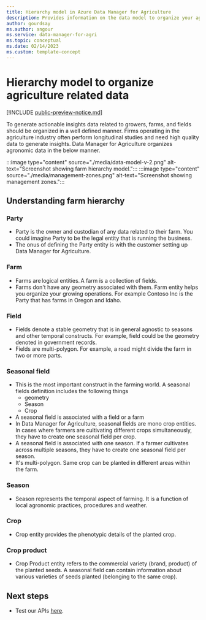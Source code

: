 ```yaml
---
title: Hierarchy model in Azure Data Manager for Agriculture 
description: Provides information on the data model to organize your agriculture data. 
author: gourdsay
ms.author: angour
ms.service: data-manager-for-agri
ms.topic: conceptual
ms.date: 02/14/2023
ms.custom: template-concept
---
```


# Hierarchy model to organize agriculture related data

[!INCLUDE [public-preview-notice.md](includes/public-preview-notice.md)]

To generate actionable insights data related to growers, farms, and fields should be organized in a well defined manner. Firms operating in the agriculture industry often perform longitudinal studies and need high quality data to generate insights. Data Manager for Agriculture  organizes agronomic data in the below manner.

:::image type="content" source="./media/data-model-v-2.png" alt-text="Screenshot showing farm hierarchy model.":::
:::image type="content" source="./media/management-zones.png" alt-text="Screenshot showing management zones.":::

## Understanding farm hierarchy

### Party  
* Party is the owner and custodian of any data related to their farm. You could imagine Party to be the legal entity that is running the business.  
* The onus of defining the Party entity is with the customer setting up Data Manager for Agriculture. 

### Farm
* Farms are logical entities. A farm is a collection of fields. 
* Farms don't have any geometry associated with them. Farm entity helps you organize your growing operations. For example Contoso Inc is the Party that has farms in Oregon and Idaho.

### Field
* Fields denote a stable geometry that is in general agnostic to seasons and other temporal constructs. For example, field could be the geometry denoted in government records.
* Fields are multi-polygon. For example, a road might divide the farm in two or more parts.

### Seasonal field
* This is the most important construct in the farming world. A seasonal fields definition includes the following things
     * geometry
     * Season 
     * Crop
* A seasonal field is associated with a field or a farm
* In Data Manager for Agriculture, seasonal fields are mono crop entities. In cases where farmers are cultivating different crops simultaneously, they have to create one seasonal field per crop.
* A seasonal field is associated with one season. If a farmer cultivates across multiple seasons, they have to create one seasonal field per season.
* It's multi-polygon. Same crop can be planted in different areas within the farm.

### Season
* Season represents the temporal aspect of farming. It is a function of local agronomic practices, procedures and weather.

### Crop
* Crop entity provides the phenotypic details of the planted crop.

### Crop product
* Crop Product entity refers to the commercial variety (brand, product) of the planted seeds. A seasonal field can contain information about various varieties of seeds planted (belonging to the same crop).

## Next steps

* Test our APIs [here](/rest/api/data-manager-for-agri).